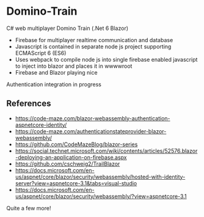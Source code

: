 # Domino-Train
C# web multiplayer Domino Train (.Net 6 Blazor)

* Firebase for multiplayer realtime communication and database
* Javascript is contained in separate node js project supporting ECMAScript 6 (ES6)
* Uses webpack to compile node js into single firebase enabled javascript to inject into blazor and places it in wwwwroot
* Firebase and Blazor playing nice

Authentication integration in progress

## References
* https://code-maze.com/blazor-webassembly-authentication-aspnetcore-identity/
* https://code-maze.com/authenticationstateprovider-blazor-webassembly/
* https://github.com/CodeMazeBlog/blazor-series
* https://social.technet.microsoft.com/wiki/contents/articles/52576.blazor-deploying-an-application-on-firebase.aspx
* https://github.com/cschweig2/TrailBlazor
* https://docs.microsoft.com/en-us/aspnet/core/blazor/security/webassembly/hosted-with-identity-server?view=aspnetcore-3.1&tabs=visual-studio
* https://docs.microsoft.com/en-us/aspnet/core/blazor/security/webassembly/?view=aspnetcore-3.1

Quite a few more!
